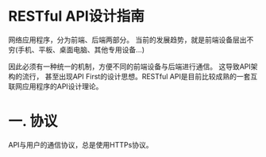 RESTful API设计指南
===================

  网络应用程序，分为前端、后端两部分。 当前的发展趋势，就是前端设备层出不穷(手机、平板、桌面电脑、其他专用设备...)

  因此必须有一种统一的机制，方便不同的前端设备与后端进行通信。 这导致API架构的流行， 甚至出现API First的设计思想。RESTful API是目前比较成熟的一套互联网应用程序的API设计理论。
  
  
一. 协议
===========
  API与用户的通信协议，总是使用HTTPs协议。
  
